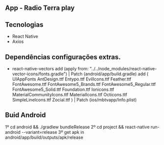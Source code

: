 ## App - Radio Terra play

## Tecnologias
   - React Native
   - Axios

## Dependências configurações extras.
   - react-native-vectors
     add (apply from: "../../node_modules/react-native-vector-icons/fonts.gradle") | Patch (android/app/build.gradle)
     add (
         	<key>UIAppFonts</key>
	        <array>
		       <string>AntDesign.ttf</string>
		       <string>Entypo.ttf</string>
		       <string>EvilIcons.ttf</string>
		       <string>Feather.ttf</string>
		       <string>FontAwesome.ttf</string>
		       <string>FontAwesome5_Brands.ttf</string>
		       <string>FontAwesome5_Regular.ttf</string>
		       <string>FontAwesome5_Solid.ttf</string>
		       <string>Foundation.ttf</string>
		       <string>Ionicons.ttf</string>
		       <string>MaterialCommunityIcons.ttf</string>
		       <string>MaterialIcons.ttf</string>
		       <string>Octicons.ttf</string>
		       <string>SimpleLineIcons.ttf</string>
		    <string>Zocial.ttf</string>
	        </array>
        ) | Patch (ios/mbtvapp/Info.plist)

## Buid Android

1º cd android && ./gradlew bundleRelease 
2º cd project && react-native run-android --variant=release
3º get apk in android/app/build/outputs/apk/release